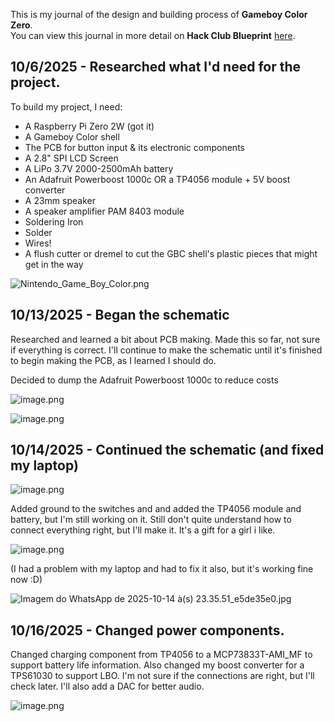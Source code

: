 <!--
  ===================    !!READ THIS NOTICE!!   ====================
  DO NOT edit this file manually. Your changes WILL BE OVERWRITTEN!
  This journal is auto generated and updated by Hack Club Blueprint.
  To edit this file, please edit your journal entries on Blueprint.
  ==================================================================
-->

This is my journal of the design and building process of **Gameboy Color Zero**.  
You can view this journal in more detail on **Hack Club Blueprint** [here](https://blueprint.hackclub.com/projects/251).


## 10/6/2025 - Researched what I'd need for the project.  

To build my project, I need:

- A Raspberry Pi Zero 2W (got it)
- A Gameboy Color shell
- The PCB for button input & its electronic components
- A 2.8" SPI LCD Screen
- A LiPo 3.7V 2000-2500mAh battery
- An Adafruit Powerboost 1000c OR a TP4056 module + 5V boost converter
- A 23mm speaker
- A speaker amplifier PAM 8403 module
- Soldering Iron
- Solder
- Wires!
- A flush cutter or dremel to cut the GBC shell's plastic pieces that might get in the way

![Nintendo_Game_Boy_Color.png](https://blueprint.hackclub.com/user-attachments/blobs/redirect/eyJfcmFpbHMiOnsiZGF0YSI6Nzk4LCJwdXIiOiJibG9iX2lkIn19--9c25d8b675066077fbcab5be5f5972bdb649d683/Nintendo_Game_Boy_Color.png)

  

## 10/13/2025 - Began the schematic  

Researched and learned a bit about PCB making. Made this so far, not sure if everything is correct.
I'll continue to make the schematic until it's finished to begin making the PCB, as I learned I should do.

Decided to dump the Adafruit Powerboost 1000c to reduce costs

![image.png](https://blueprint.hackclub.com/user-attachments/blobs/proxy/eyJfcmFpbHMiOnsiZGF0YSI6MjExNSwicHVyIjoiYmxvYl9pZCJ9fQ==--b92e3015a9ece048eedbc093e9aafe3e6079b80d/image.png)


![image.png](https://blueprint.hackclub.com/user-attachments/blobs/proxy/eyJfcmFpbHMiOnsiZGF0YSI6MjExNiwicHVyIjoiYmxvYl9pZCJ9fQ==--4eae7c3edf797f440e7a76e1c3db35664029a599/image.png)
  

## 10/14/2025 - Continued the schematic (and fixed my laptop)  

![image.png](https://blueprint.hackclub.com/user-attachments/blobs/proxy/eyJfcmFpbHMiOnsiZGF0YSI6MjI3NSwicHVyIjoiYmxvYl9pZCJ9fQ==--e9e5d9b9ed60beeb5925bdc49e21dc30f5ac5123/image.png)

Added ground to the switches and and added the TP4056 module and battery, but I'm still working on it.
Still don't quite understand how to connect everything right, but I'll make it. It's a gift for a girl i like.

![image.png](https://blueprint.hackclub.com/user-attachments/blobs/proxy/eyJfcmFpbHMiOnsiZGF0YSI6MjI3NywicHVyIjoiYmxvYl9pZCJ9fQ==--f830d04499c6f88c4f73a46b09887b05f95100ef/image.png)

(I had a problem with my laptop and had to fix it also, but it's working fine now :D)

![Imagem do WhatsApp de 2025-10-14 à(s) 23.35.51_e5de35e0.jpg](https://blueprint.hackclub.com/user-attachments/blobs/proxy/eyJfcmFpbHMiOnsiZGF0YSI6MjI3OCwicHVyIjoiYmxvYl9pZCJ9fQ==--78e77ff11059d3526928ba71b3a0cbe6e57e7fd6/Imagem%20do%20WhatsApp%20de%202025-10-14%20%C3%A0(s)%2023.35.51_e5de35e0.jpg)

  

## 10/16/2025 - Changed power components.  

Changed charging component from TP4056 to a MCP73833T-AMI_MF to support battery life information. Also changed my boost converter for a TPS61030 to support LBO. I'm not sure if the connections are right, but I'll check later. I'll also add a DAC for better audio.

![image.png](https://blueprint.hackclub.com/user-attachments/blobs/proxy/eyJfcmFpbHMiOnsiZGF0YSI6MjQ3MSwicHVyIjoiYmxvYl9pZCJ9fQ==--3d6061b0973608e74926306ce47494f50b52685e/image.png)


  


